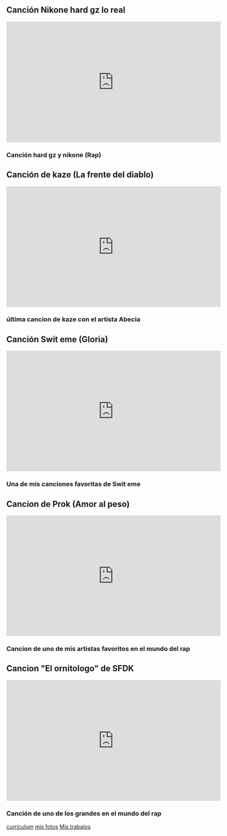 ## Canción Nikone hard gz lo real 
<iframe width="560" height="315" src="https://www.youtube.com/embed/I96S7SxeVV0" title="YouTube video player" frameborder="0" allow="accelerometer; autoplay; clipboard-write; encrypted-media; gyroscope; picture-in-picture" allowfullscreen></iframe>

### Canción hard gz y nikone (Rap)  

## Canción de kaze (La frente del diablo)
<iframe width="560" height="315" src="https://www.youtube.com/embed/N4fvg57V4Ec" title="YouTube video player" frameborder="0" allow="accelerometer; autoplay; clipboard-write; encrypted-media; gyroscope; picture-in-picture" allowfullscreen></iframe>

### última cancion de kaze con el artista Abecia

## Canción Swit eme (Gloria)
<iframe width="560" height="315" src="https://www.youtube.com/embed/9-4vHjasH1Y" title="YouTube video player" frameborder="0" allow="accelerometer; autoplay; clipboard-write; encrypted-media; gyroscope; picture-in-picture" allowfullscreen></iframe>

### Una de mis canciones favoritas de Swit eme

##  Cancion de Prok (Amor al peso)
<iframe width="560" height="315" src="https://www.youtube.com/embed/wRI0_HM0pjQ" title="YouTube video player" frameborder="0" allow="accelerometer; autoplay; clipboard-write; encrypted-media; gyroscope; picture-in-picture" allowfullscreen></iframe>

### Cancion de uno de mis artistas favoritos en el mundo del rap

## Cancion "El ornitologo" de SFDK  
<iframe width="560" height="315" src="https://www.youtube.com/embed/7Ns_h-o7S3o" title="YouTube video player" frameborder="0" allow="accelerometer; autoplay; clipboard-write; encrypted-media; gyroscope; picture-in-picture" allowfullscreen></iframe>

### Canción de uno de los grandes en el mundo del rap
[curriculum](README.md) [mis fotos](imagenes.md) [Mis trabajos](trabajos.md)
